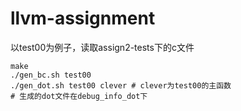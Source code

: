 # llvm-assignment

以test00为例子，读取assign2-tests下的c文件
```
make
./gen_bc.sh test00
./gen_dot.sh test00 clever # clever为test00的主函数
# 生成的dot文件在debug_info_dot下
```
